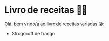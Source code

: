 # Livro de receitas :man_cook:

Olá, bem vindo/a ao livro de receitas variadas :stuck_out_tongue_winking_eye::

- Strogonoff de frango



